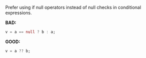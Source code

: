
Prefer using if null operators instead of null checks in conditional
expressions.

**BAD:**
```dart
v = a == null ? b : a;
```

**GOOD:**
```dart
v = a ?? b;
```

